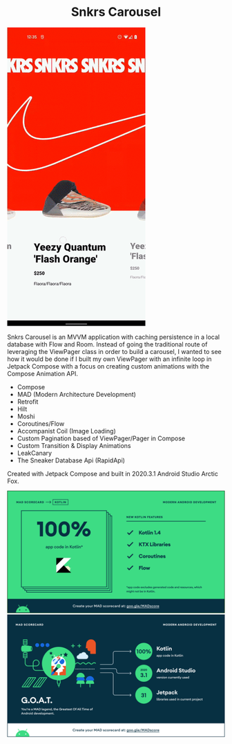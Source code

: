 <h1 align="center">Snkrs Carousel</h1>

![](demo.gif)

Snkrs Carousel is an MVVM application with caching persistence in a local database with Flow and Room. Instead of going the traditional route of leveraging the ViewPager class in order to build a carousel, I wanted to see how it would be done if I built my own ViewPager with an infinite loop in Jetpack Compose with a focus on creating custom animations with the Compose Animation API.


- Compose
- MAD (Modern Architecture Development)
- Retrofit
- Hilt
- Moshi
- Coroutines/Flow
- Accompanist Coil (Image Loading)
- Custom Pagination based of ViewPager/Pager in Compose
- Custom Transition & Display Animations
- LeakCanary
- The Sneaker Database Api (RapidApi)

Created with Jetpack Compose and built in 2020.3.1 Android Studio Arctic Fox.

![](kotlin.png)
![](summary.png)
